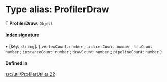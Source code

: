 # Type alias: ProfilerDraw

Ƭ **ProfilerDraw**: `Object`

#### Index signature

▪ [key: `string`]: \{ `vertexCount`: `number` ; `indicesCount`: `number` ; `triCount`: `number` ; `instanceCount`: `number` ; `drawCount`: `number` ; `pipelineCount`: `number`  }

#### Defined in

[src/util/ProfilerUtil.ts:22](https://github.com/Orillusion/orillusion/blob/main/src/util/ProfilerUtil.ts#L22)
